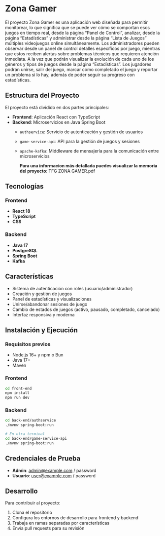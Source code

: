 # Zona Gamer
El proyecto Zona Gamer es una aplicación web diseñada para permitir monitorear, lo que significa que  se puede ver cómo se comportan esos juegos en tiempo real, desde la página “Panel de Control”, analizar, desde la página “Estadísticas” y administrar desde la página “Lista de Juegos” múltiples videojuegos online simultáneamente. Los administradores pueden observar desde un panel de control detalles específicos por juego, mientras que estos reciben alertas sobre problemas técnicos que requieren atención inmediata. A la vez que podrán visualizar la evolución de cada uno de los géneros y tipos de juegos desde la página “Estadísticas”. Los jugadores podrán unirse, salir del juego, marcar como completado el juego y reportar un problema si lo hay, además de poder seguir su progreso con estadísticas.

## Estructura del Proyecto

El proyecto está dividido en dos partes principales:

- **Frontend**: Aplicación React con TypeScript
- **Backend**: Microservicios en Java Spring Boot
  - `authservice`: Servicio de autenticación y gestión de usuarios
  - `game-service-api`: API para la gestión de juegos y sesiones
  - `apache-kafka`: Middleware de mensajería para la comunicación entre microservicios
 
    **Para una informacion más detallada puedes visualizar la memoria del proyecto**: TFG ZONA GAMER.pdf

## Tecnologías

### Frontend
- **React 18**
- **TypeScript**
- **CSS** 

### Backend
- **Java 17**
- **PostgreSQL** 
- **Spring Boot** 
- **Kafka**


## Características

- Sistema de autenticación con roles (usuario/administrador)
- Creación y gestión de juegos
- Panel de estadísticas y visualizaciones
- Unirse/abandonar sesiones de juego
- Cambio de estados de juegos (activo, pausado, completado, cancelado)
- Interfaz responsiva y moderna

## Instalación y Ejecución

### Requisitos previos
- Node.js 16+ y npm o Bun
- Java 17+
- Maven

### Frontend
```bash
cd front-end
npm install
npm run dev
```

### Backend
```bash
cd back-end/authservice
./mvnw spring-boot:run

# En otra terminal
cd back-end/game-service-api
./mvnw spring-boot:run
```

## Credenciales de Prueba
- **Admin**: admin@example.com / password
- **Usuario**: user@example.com / password

## Desarrollo

Para contribuir al proyecto:

1. Clona el repositorio
2. Configura los entornos de desarrollo para frontend y backend
3. Trabaja en ramas separadas por características
4. Envía pull requests para su revisión 
